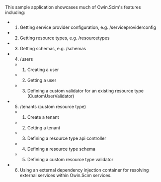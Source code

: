 This sample application showcases much of Owin.Scim's features including:
- 1. Getting service provider configuration, e.g. /serviceproviderconfig
- 2. Getting resource types, e.g. /resourcetypes
- 3. Getting schemas, e.g. /schemas
- 4. /users
  - 1. Creating a user
  - 2. Getting a user
  - 3. Defining a custom validator for an existing resource type (CustomUserValidator)
- 5. /tenants (custom resource type)
  - 1. Create a tenant
  - 2. Getting a tenant
  - 3. Defining a resource type api controller
  - 4. Defining a resource type schema
  - 5. Defining a custom resource type validator
- 6. Using an external dependency injection container for resolving external services within Owin.Scim services.

